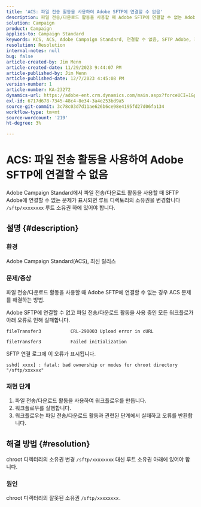 ```yaml
---
title: 'ACS: 파일 전송 활동을 사용하여 Adobe SFTP에 연결할 수 없음'
description: 파일 전송/다운로드 활동을 사용할 때 Adobe SFTP에 연결할 수 없는 Adobe Campaign Standard 문제를 해결하는 방법에 대해 알아봅니다.
solution: Campaign
product: Campaign
applies-to: Campaign Standard
keywords: KCS, ACS, Adobe Campaign Standard, 연결할 수 없음, SFTP Adobe, 파일 전송, 다운로드, 오류, CRL-290003, cURL, 문제 해결
resolution: Resolution
internal-notes: null
bug: false
article-created-by: Jim Menn
article-created-date: 11/29/2023 9:44:07 PM
article-published-by: Jim Menn
article-published-date: 12/7/2023 4:45:08 PM
version-number: 1
article-number: KA-23272
dynamics-url: https://adobe-ent.crm.dynamics.com/main.aspx?forceUCI=1&pagetype=entityrecord&etn=knowledgearticle&id=e39cbc69-008f-ee11-8179-6045bd006268
exl-id: 6717d678-7345-48c4-8e34-3a4e253bd9a5
source-git-commit: 3c78c03d7d11ae626b6ce98e4195fd27d06fa134
workflow-type: tm+mt
source-wordcount: '219'
ht-degree: 3%

---
```


# ACS: 파일 전송 활동을 사용하여 Adobe SFTP에 연결할 수 없음


Adobe Campaign Standard에서 파일 전송/다운로드 활동을 사용할 때 SFTP Adobe에 연결할 수 없는 문제가 표시되면 루트 디렉토리의 소유권을 변경합니다 `/sftp/xxxxxxxx` 루트 소유권 하에 있어야 합니다.

## 설명 {#description}


### 환경

Adobe Campaign Standard(ACS), 최신 릴리스



### 문제/증상

파일 전송/다운로드 활동을 사용할 때 Adobe SFTP에 연결할 수 없는 경우 ACS 문제를 해결하는 방법.

Adobe SFTP에 연결할 수 없고 파일 전송/다운로드 활동을 사용 중인 모든 워크플로가 아래 오류로 인해 실패합니다.




```
fileTransfer3           CRL-290003 Upload error in cURL 

fileTransfer3           Failed initialization
```




SFTP 연결 로그에 이 오류가 표시됩니다.




```
sshd[ xxxx] : fatal: bad ownership or modes for chroot directory "/sftp/xxxxxx"
```






### <b>재현 단계</b>

1. 파일 전송/다운로드 활동을 사용하여 워크플로우를 만듭니다.
2. 워크플로우를 실행합니다.
3. 워크플로우는 파일 전송/다운로드 활동과 관련된 단계에서 실패하고 오류를 반환합니다.



## 해결 방법 {#resolution}


chroot 디렉터리의 소유권 변경 `/sftp/xxxxxxxx` 대신 루트 소유권 아래에 있어야 합니다.

### 원인

chroot 디렉터리의 잘못된 소유권 `/sftp/xxxxxxxx. `
